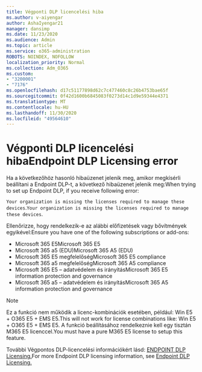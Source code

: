 ```yaml
---
title: Végponti DLP licencelési hiba
ms.author: v-aiyengar
author: AshaIyengar21
manager: dansimp
ms.date: 11/23/2020
ms.audience: Admin
ms.topic: article
ms.service: o365-administration
ROBOTS: NOINDEX, NOFOLLOW
localization_priority: Normal
ms.collection: Adm_O365
ms.custom:
- "3200001"
- "7176"
ms.openlocfilehash: d17c51177898d62c7c477460c8c26b4753bae65f
ms.sourcegitcommit: 0f42d1600b6845083f0273d14c1d9e59344e4371
ms.translationtype: MT
ms.contentlocale: hu-HU
ms.lasthandoff: 11/30/2020
ms.locfileid: "49564610"
---
```

# <a name="endpoint-dlp-licensing-error"></a><span data-ttu-id="5e6f2-102">Végponti DLP licencelési hiba</span><span class="sxs-lookup"><span data-stu-id="5e6f2-102">Endpoint DLP Licensing error</span></span>

<span data-ttu-id="5e6f2-103">Ha a következőhöz hasonló hibaüzenet jelenik meg, amikor megkísérli beállítani a Endpoint DLP-t, a következő hibaüzenet jelenik meg:</span><span class="sxs-lookup"><span data-stu-id="5e6f2-103">When trying to set up Endpoint DLP, if you receive following error:</span></span>

<span data-ttu-id="5e6f2-104">`Your organization is missing the licenses required to manage these devices`.</span><span class="sxs-lookup"><span data-stu-id="5e6f2-104">`Your organization is missing the licenses required to manage these devices`.</span></span>

<span data-ttu-id="5e6f2-105">Ellenőrizze, hogy rendelkezik-e az alábbi előfizetések vagy bővítmények egyikével:</span><span class="sxs-lookup"><span data-stu-id="5e6f2-105">Ensure you have one of the following subscriptions or add-ons:</span></span>

- <span data-ttu-id="5e6f2-106">Microsoft 365 E5</span><span class="sxs-lookup"><span data-stu-id="5e6f2-106">Microsoft 365 E5</span></span>
- <span data-ttu-id="5e6f2-107">Microsoft 365 a5 (EDU)</span><span class="sxs-lookup"><span data-stu-id="5e6f2-107">Microsoft 365 A5 (EDU)</span></span>
- <span data-ttu-id="5e6f2-108">Microsoft 365 E5 megfelelőség</span><span class="sxs-lookup"><span data-stu-id="5e6f2-108">Microsoft 365 E5 compliance</span></span>
- <span data-ttu-id="5e6f2-109">Microsoft 365 a5 megfelelőség</span><span class="sxs-lookup"><span data-stu-id="5e6f2-109">Microsoft 365 A5 compliance</span></span>
- <span data-ttu-id="5e6f2-110">Microsoft 365 E5 – adatvédelem és irányítás</span><span class="sxs-lookup"><span data-stu-id="5e6f2-110">Microsoft 365 E5 information protection and governance</span></span>
- <span data-ttu-id="5e6f2-111">Microsoft 365 a5 – adatvédelem és irányítás</span><span class="sxs-lookup"><span data-stu-id="5e6f2-111">Microsoft 365 A5 information protection and governance</span></span>

> [!NOTE]
> <span data-ttu-id="5e6f2-112">Ez a funkció nem működik a licenc-kombinációk esetében, például: Win E5 + O365 E5 + EMS E5.</span><span class="sxs-lookup"><span data-stu-id="5e6f2-112">This will not work for license combinations like: Win E5 + O365 E5 +  EMS E5.</span></span> <span data-ttu-id="5e6f2-113">A funkció beállításához rendelkeznie kell egy tisztán M365 E5 licenccel.</span><span class="sxs-lookup"><span data-stu-id="5e6f2-113">You must have a pure M365 E5 license to setup this feature.</span></span>

<span data-ttu-id="5e6f2-114">További Végpontos DLP-licencelési információkért lásd: [ENDPOINT DLP Licensing.](https://docs.microsoft.com/microsoft-365/compliance/endpoint-dlp-getting-started#onboarding-devices-into-device-management)</span><span class="sxs-lookup"><span data-stu-id="5e6f2-114">For more Endpoint DLP licensing information, see [Endpoint DLP Licensing.](https://docs.microsoft.com/microsoft-365/compliance/endpoint-dlp-getting-started#onboarding-devices-into-device-management)</span></span>
